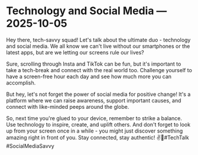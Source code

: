 # Technology and Social Media — 2025-10-05

Hey there, tech-savvy squad! Let's talk about the ultimate duo - technology and social media. We all know we can't live without our smartphones or the latest apps, but are we letting our screens rule our lives?

Sure, scrolling through Insta and TikTok can be fun, but it's important to take a tech-break and connect with the real world too. Challenge yourself to have a screen-free hour each day and see how much more you can accomplish.

But hey, let's not forget the power of social media for positive change! It's a platform where we can raise awareness, support important causes, and connect with like-minded peeps around the globe.

So, next time you're glued to your device, remember to strike a balance. Use technology to inspire, create, and uplift others. And don't forget to look up from your screen once in a while - you might just discover something amazing right in front of you. Stay connected, stay authentic! ✌️📱#TechTalk #SocialMediaSavvy